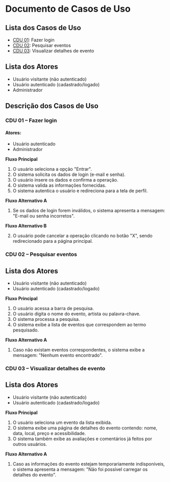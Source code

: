 # Documento de Casos de Uso

## Lista dos Casos de Uso

- [CDU 01](#cdu-01--fazer-login): Fazer login
- [CDU 02](#cdu-02--pesquisar-eventos): Pesquisar eventos
- [CDU 03](#cdu-03--visualizar-detalhes-de-evento): Visualizar detalhes de evento

## Lista dos Atores

- Usuário visitante (não autenticado)
- Usuário autenticado (cadastrado/logado)
- Administrador

## Descrição dos Casos de Uso

### CDU 01 – Fazer login

#### Atores: 
- Usuário autenticado
- Administrador

**Fluxo Principal**

1. O usuário seleciona a opção "Entrar".
2. O sistema solicita os dados de login (e-mail e senha).
3. O usuário insere os dados e confirma a operação.
4. O sistema valida as informações fornecidas.
5. O sistema autentica o usuário e redireciona para a tela de perfil.

**Fluxo Alternativo A**

1. Se os dados de login forem inválidos, o sistema apresenta a mensagem: "E-mail ou senha incorretos".

**Fluxo Alternativo B**

2. O usuário pode cancelar a operação clicando no botão "X", sendo redirecionado para a página principal.

### CDU 02 – Pesquisar eventos

## Lista dos Atores 

- Usuário visitante (não autenticado)
- Usuário autenticado (cadastrado/logado)

**Fluxo Principal**

1. O usuário acessa a barra de pesquisa.
2. O usuário digita o nome do evento, artista ou palavra-chave.
3. O sistema processa a pesquisa.
4. O sistema exibe a lista de eventos que correspondem ao termo pesquisado.

**Fluxo Alternativo A**

1. Caso não existam eventos correspondentes, o sistema exibe a mensagem: "Nenhum evento encontrado".

### CDU 03 – Visualizar detalhes de evento

## Lista dos Atores 

- Usuário visitante (não autenticado)
- Usuário autenticado (cadastrado/logado)
  
**Fluxo Principal**

1. O usuário seleciona um evento da lista exibida.
2. O sistema exibe uma página de detalhes do evento contendo: nome, data, local, preço e acessibilidade.
3. O sistema também exibe as avaliações e comentários já feitos por outros usuários.

**Fluxo Alternativo A**

1. Caso as informações do evento estejam temporariamente indisponíveis, o sistema apresenta a mensagem: "Não foi possível carregar os detalhes do evento".
